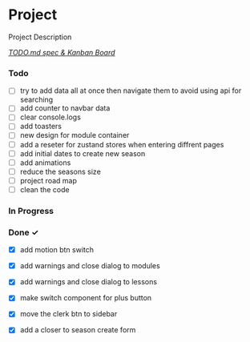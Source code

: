 # Project

Project Description

<em>[TODO.md spec & Kanban Board](https://bit.ly/3fCwKfM)</em>

### Todo

- [ ] try to add data all at once then navigate them to avoid using api for searching  
- [ ] add counter to navbar data  
- [ ] clear console.logs  
- [ ] add toasters  
- [ ] new design for module container  
- [ ] add a reseter for zustand stores when entering diffrent pages  
- [ ] add initial dates to create new season  
- [ ] add animations  
- [ ] reduce the seasons size  
- [ ] project road map  
- [ ] clean the code  

### In Progress


### Done ✓

- [x] add motion btn switch  
- [x] add warnings and close dialog to modules  
- [x] add warnings and close dialog to lessons  
- [x] make switch component for plus button  
- [x] move the clerk btn to sidebar  
- [x] add a closer to season create form  

